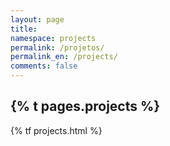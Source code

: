 ```yaml
---
layout: page
title: 
namespace: projects
permalink: /projetos/
permalink_en: /projects/
comments: false
---
```


<h2>{% t pages.projects %}</h2>

{% tf projects.html %}
